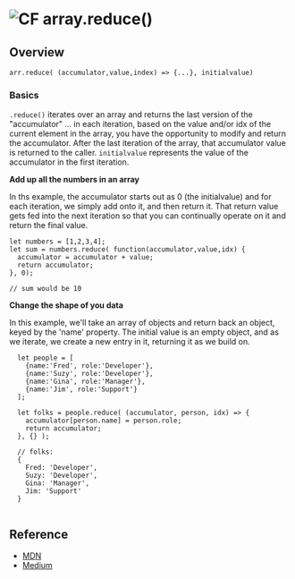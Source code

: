 ![CF](https://i.imgur.com/7v5ASc8.png) array.reduce()
=======
## Overview
`arr.reduce( (accumulator,value,index) => {...}, initialvalue)` 

### Basics
`.reduce()` iterates over an array and returns the last version of the "accumulator" ... in each iteration, based on the value and/or idx of the current element in the array, you have the opportunity to modify and return the accumulator. After the last iteration of the array, that accumulator value is returned to the caller. `initialvalue` represents the value of the accumulator in the first iteration.


**Add up all the numbers in an array**

In ths example, the accumulator starts out as 0 (the initialvalue) and for each iteration, we simply add onto it, and then return it.  That return value gets fed into the next iteration so that you can continually operate on it and return the final value.
```
let numbers = [1,2,3,4];
let sum = numbers.reduce( function(accumulator,value,idx) {
  accumulator = accumulator + value;
  return accumulator;
}, 0);

// sum would be 10
```

**Change the shape of you data**

In this example, we'll take an array of objects and return back an object, keyed by the 'name' property. The initial value is an empty object, and as we iterate, we create a new entry in it, returning it as we build on. 
```
  let people = [
    {name:'Fred', role:'Developer'},
    {name:'Suzy', role:'Developer'},
    {name:'Gina', role:'Manager'},
    {name:'Jim', role:'Support'}
  ];
  
  let folks = people.reduce( (accumulator, person, idx) => {
    accumulator[person.name] = person.role;
    return accumulator;
  }, {} );
  
  // folks: 
  { 
    Fred: 'Developer',
    Suzy: 'Developer',
    Gina: 'Manager',
    Jim: 'Support'
  }
  
```

## Reference
* [MDN](https://developer.mozilla.org/en-US/docs/Web/JavaScript/Reference/Global_Objects/Array/reduce)
* [Medium](https://medium.com/@JeffLombardJr/understanding-foreach-map-filter-and-find-in-javascript-f91da93b9f2c)
